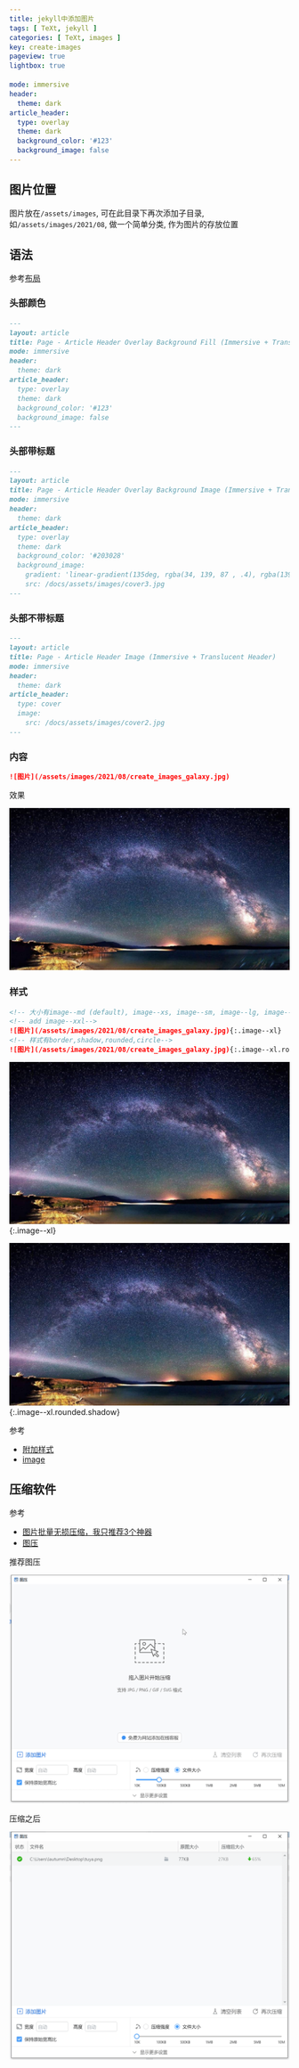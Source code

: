 ```yaml
---
title: jekyll中添加图片
tags: [ TeXt, jekyll ]
categories: [ TeXt, images ]
key: create-images
pageview: true
lightbox: true

mode: immersive
header:
  theme: dark
article_header:
  type: overlay
  theme: dark
  background_color: '#123'
  background_image: false
---
```


<!--more-->

## 图片位置

图片放在`/assets/images`, 可在此目录下再次添加子目录, 如`/assets/images/2021/08`, 做一个简单分类, 作为图片的存放位置

## 语法

参考[布局](https://tianqi.name/jekyll-TeXt-theme/docs/zh/layouts)

### 头部颜色

```md
---
layout: article
title: Page - Article Header Overlay Background Fill (Immersive + Translucent Header)
mode: immersive
header:
  theme: dark
article_header:
  type: overlay
  theme: dark
  background_color: '#123'
  background_image: false
---
```

### 头部带标题

```md
---
layout: article
title: Page - Article Header Overlay Background Image (Immersive + Translucent Header)
mode: immersive
header:
  theme: dark
article_header:
  type: overlay
  theme: dark
  background_color: '#203028'
  background_image:
    gradient: 'linear-gradient(135deg, rgba(34, 139, 87 , .4), rgba(139, 34, 139, .4))'
    src: /docs/assets/images/cover3.jpg
---
```

### 头部不带标题

```md
---
layout: article
title: Page - Article Header Image (Immersive + Translucent Header)
mode: immersive
header:
  theme: dark
article_header:
  type: cover
  image:
    src: /docs/assets/images/cover2.jpg
---
```

### 内容

```md
![图片](/assets/images/2021/08/create_images_galaxy.jpg)
```

效果

![图片](/assets/images/2021/08/create_images_galaxy.jpg)

### 样式

```md
<!-- 大小有image--md (default), image--xs, image--sm, image--lg, image--xl-->
<!-- add image--xxl-->
![图片](/assets/images/2021/08/create_images_galaxy.jpg){:.image--xl}
<!-- 样式有border,shadow,rounded,circle-->
![图片](/assets/images/2021/08/create_images_galaxy.jpg){:.image--xl.rounded.shadow}
```

![图片](/assets/images/2021/08/create_images_galaxy.jpg){:.image--xl}

![图片](/assets/images/2021/08/create_images_galaxy.jpg){:.image--xl.rounded.shadow}

参考

- [附加样式](https://tianqi.name/jekyll-TeXt-theme/docs/en/additional-styles)
- [image](https://tianqi.name/jekyll-TeXt-theme/docs/en/image)

## 压缩软件

参考

- [图片批量无损压缩，我只推荐3个神器](https://zhuanlan.zhihu.com/p/343806630)
- [图压](https://tuya.xinxiao.tech/)

推荐图压

![图压](/assets/images/2021/08/create_images_tuya.png)

压缩之后

![图压压缩](/assets/images/2021/08/create_images_tuya_1.png)
